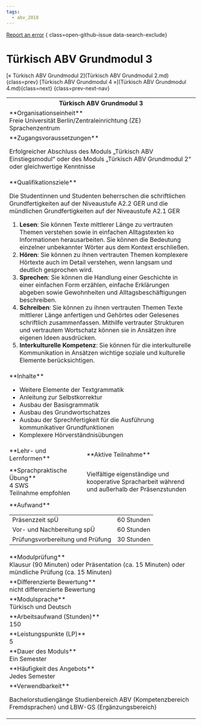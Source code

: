 ```yaml
---
tags:
  - abv_2018
---
```

[Report an error](https://github.com/SGSSGene/FUB-SUP/issues/new?title=Error%20in%20%22T%C3%BCrkisch%20ABV%20Grundmodul%203%22&body=There%20seems%20to%20be%20an%20error%20in%20module%20%22T%C3%BCrkisch%20ABV%20Grundmodul%203%22%2E%0A%0A%3CDescribe%20here%20a%20slightly%20more%20detailed%20description%20of%20what%20is%20wrong%3E&labels=bug)
{ class=open-github-issue data-search-exclude}

# Türkisch ABV Grundmodul 3

[« Türkisch ABV Grundmodul 2](Türkisch ABV Grundmodul 2.md){class=prev}
[Türkisch ABV Grundmodul 4 »](Türkisch ABV Grundmodul 4.md){class=next}
{class=prev-next-nav}

<table markdown id="moduledesc">
<tr markdown class="moduledesc_head"><th colspan="2">Türkisch ABV Grundmodul 3 </th></tr>
<tr markdown><td colspan="2">**Organisationseinheit**   <br>Freie Universität Berlin/Zentraleinrichtung (ZE) Sprachenzentrum</td></tr>


<tr markdown><td colspan="2">**Zugangsvoraussetzungen** <br>

Erfolgreicher Abschluss des Moduls „Türkisch ABV Einstiegsmodul“ oder des Moduls
„Türkisch ABV Grundmodul 2“ oder gleichwertige Kenntnisse


</td></tr>
<tr markdown><td colspan="2">**Qualifikationsziele**    <br>

Die Studentinnen und Studenten beherrschen die schriftlichen
Grundfertigkeiten auf der Niveaustufe A2.2 GER und die mündlichen
Grundfertigkeiten auf der Niveaustufe A2.1 GER

1. __Lesen__: Sie können Texte mittlerer Länge zu vertrauten Themen
   verstehen sowie in einfachen Alltagstexten ko Informationen
   herausarbeiten. Sie können die Bedeutung einzelner unbekannter Wörter aus
   dem Kontext erschließen.
2. __Hören__: Sie können zu ihnen vertrauten Themen komplexere Hörtexte auch
   im Detail verstehen, wenn langsam und deutlich gesprochen wird.
3. __Sprechen__: Sie können die Handlung einer Geschichte in einer einfachen
   Form erzählen, einfache Erklärungen abgeben sowie Gewohnheiten und
   Alltagsbeschäftigungen beschreiben.
4. __Schreiben__: Sie können zu ihnen vertrauten Themen Texte mittlerer
   Länge anfertigen und Gehörtes oder Gelesenes schriftlich zusammenfassen.
   Mithilfe vertrauter Strukturen und vertrautem Wortschatz können sie in
   Ansätzen ihre eigenen Ideen ausdrücken.
5. __Interkulturelle Kompetenz__: Sie können für die interkulturelle
   Kommunikation in Ansätzen wichtige soziale und kulturelle Elemente
   berücksichtigen.


</td></tr>
<tr markdown><td colspan="2">**Inhalte**                <br>

- Weitere Elemente der Textgrammatik
- Anleitung zur Selbstkorrektur
- Ausbau der Basisgrammatik
- Ausbau des Grundwortschatzes
- Ausbau der Sprechfertigkeit für die Ausführung kommunikativer Grundfunktionen
- Komplexere Hörverständnisübungen


</td></tr>

<tr markdown><td>**Lehr- und Lernformen**</td><td>**Aktive Teilnahme**</td></tr>
<tr markdown><td> **Sprachpraktische Übung** <br>4 SWS <br> Teilnahme empfohlen</td><td>

Vielfältige eigenständige und kooperative Spracharbeit während und außerhalb der Präsenzstunden
</td></tr>
<tr markdown><td colspan="2">**Aufwand**                <br>
<table class="aufwand_table">
<tr><td>Präsenzzeit spÜ</td><td>60 Stunden</td></tr>
<tr><td>Vor- und Nachbereitung spÜ</td><td>60 Stunden</td></tr>
<tr><td>Prüfungsvorbereitung und Prüfung</td><td>30 Stunden</td></tr>
</table>

</td></tr>
<tr markdown><td colspan="2">**Modulprüfung**             <br>Klausur (90 Minuten) oder Präsentation (ca. 15 Minuten) oder mündliche
Prüfung (ca. 15 Minuten)


</td></tr>
<tr markdown><td colspan="2">**Differenzierte Bewertung** <br>nicht differenzierte Bewertung

</td></tr>
<tr markdown><td colspan="2">**Modulsprache**             <br>Türkisch und Deutsch</td></tr>
<tr markdown><td colspan="2">**Arbeitsaufwand (Stunden)** <br>150</td></tr>
<tr markdown><td colspan="2">**Leistungspunkte (LP)**     <br>5</td></tr>
<tr markdown><td colspan="2">**Dauer des Moduls**         <br>Ein Semester</td></tr>
<tr markdown><td colspan="2">**Häufigkeit des Angebots**  <br>Jedes Semester</td></tr>
<tr markdown><td colspan="2">**Verwendbarkeit**           <br>

Bachelorstudiengänge Studienbereich ABV (Kompetenzbereich Fremdsprachen) und
LBW-GS (Ergänzungsbereich)


</td></tr>


</table>
